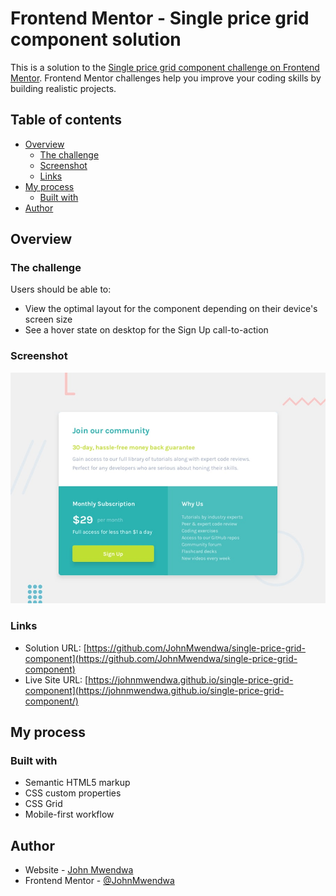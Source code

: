 # Frontend Mentor - Single price grid component solution

This is a solution to the [Single price grid component challenge on Frontend Mentor](https://www.frontendmentor.io/challenges/single-price-grid-component-5ce41129d0ff452fec5abbbc). Frontend Mentor challenges help you improve your coding skills by building realistic projects.

## Table of contents

- [Overview](#overview)
  - [The challenge](#the-challenge)
  - [Screenshot](#screenshot)
  - [Links](#links)
- [My process](#my-process)
  - [Built with](#built-with)
- [Author](#author)

## Overview

### The challenge

Users should be able to:

- View the optimal layout for the component depending on their device's screen size
- See a hover state on desktop for the Sign Up call-to-action

### Screenshot

![Project screenshot](design/desktop-preview.jpg)

### Links

- Solution URL: [https://github.com/JohnMwendwa/single-price-grid-component](https://github.com/JohnMwendwa/single-price-grid-component)
- Live Site URL: [https://johnmwendwa.github.io/single-price-grid-component](https://johnmwendwa.github.io/single-price-grid-component/)

## My process

### Built with

- Semantic HTML5 markup
- CSS custom properties
- CSS Grid
- Mobile-first workflow

## Author

- Website - [John Mwendwa](https://johnmwendwa.vercel.app/)
- Frontend Mentor - [@JohnMwendwa](https://www.frontendmentor.io/profile/JohnMwendwa)
